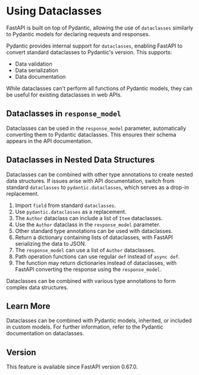 # Using Dataclasses

FastAPI is built on top of Pydantic, allowing the use of `dataclasses` similarly to Pydantic models for declaring requests and responses. 

Pydantic provides internal support for `dataclasses`, enabling FastAPI to convert standard dataclasses to Pydantic's version. This supports:

- Data validation
- Data serialization
- Data documentation

While dataclasses can't perform all functions of Pydantic models, they can be useful for existing dataclasses in web APIs.

## Dataclasses in `response_model`

Dataclasses can be used in the `response_model` parameter, automatically converting them to Pydantic dataclasses. This ensures their schema appears in the API documentation.

## Dataclasses in Nested Data Structures

Dataclasses can be combined with other type annotations to create nested data structures. If issues arise with API documentation, switch from standard `dataclasses` to `pydantic.dataclasses`, which serves as a drop-in replacement.

1. Import `field` from standard `dataclasses`.
2. Use `pydantic.dataclasses` as a replacement.
3. The `Author` dataclass can include a list of `Item` dataclasses.
4. Use the `Author` dataclass in the `response_model` parameter.
5. Other standard type annotations can be used with dataclasses.
6. Return a dictionary containing lists of dataclasses, with FastAPI serializing the data to JSON.
7. The `response_model` can use a list of `Author` dataclasses.
8. Path operation functions can use regular `def` instead of `async def`.
9. The function may return dictionaries instead of dataclasses, with FastAPI converting the response using the `response_model`.

Dataclasses can be combined with various type annotations to form complex data structures.

## Learn More

Dataclasses can be combined with Pydantic models, inherited, or included in custom models. For further information, refer to the Pydantic documentation on dataclasses.

## Version

This feature is available since FastAPI version 0.67.0.